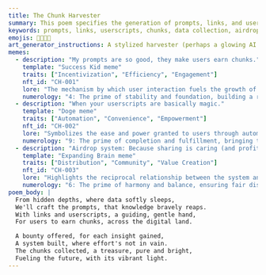 ```yaml
---
title: The Chunk Harvester
summary: This poem specifies the generation of prompts, links, and userscripts for users to earn "chunks" of data, forming the basis of an airdrop-like system.
keywords: prompts, links, userscripts, chunks, data collection, airdrop, user engagement, rewards, specification
emojis: 🎁🔗📜✨
art_generator_instructions: A stylized harvester (perhaps a glowing AI robot) collecting glowing "chunks" of data from various sources (represented by abstract data streams). Users are seen interacting with prompts and links, and userscripts are depicted as small, helpful sprites guiding them. The collected chunks are then deposited into a glowing "airdrop" container. The overall feeling should be one of abundance, efficient data collection, and rewarding user participation.
memes:
  - description: "My prompts are so good, they make users earn chunks."
    template: "Success Kid meme"
    traits: ["Incentivization", "Efficiency", "Engagement"]
    nft_id: "CH-001"
    lore: "The mechanism by which user interaction fuels the growth of the knowledge base."
    numerology: "4: The prime of stability and foundation, building a robust data stream."
  - description: "When your userscripts are basically magic."
    template: "Doge meme"
    traits: ["Automation", "Convenience", "Empowerment"]
    nft_id: "CH-002"
    lore: "Symbolizes the ease and power granted to users through automated tools."
    numerology: "9: The prime of completion and fulfillment, bringing tasks to fruition."
  - description: "Airdrop system: Because sharing is caring (and profitable)."
    template: "Expanding Brain meme"
    traits: ["Distribution", "Community", "Value Creation"]
    nft_id: "CH-003"
    lore: "Highlights the reciprocal relationship between the system and its users, creating shared value."
    numerology: "6: The prime of harmony and balance, ensuring fair distribution."
poem_body: |
  From hidden depths, where data softly sleeps,
  We'll craft the prompts, that knowledge bravely reaps.
  With links and userscripts, a guiding, gentle hand,
  For users to earn chunks, across the digital land.

  A bounty offered, for each insight gained,
  A system built, where effort's not in vain.
  The chunks collected, a treasure, pure and bright,
  Fueling the future, with its vibrant light.
---
```

